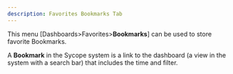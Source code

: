 ```yaml
---
description: Favorites Bookmarks Tab
---
```


This menu [Dashboards>Favorites>**Bookmarks**] can be used to store favorite Bookmarks.



A **Bookmark** in the Sycope system is a link to the dashboard (a view in the system with a search bar) that includes the time and filter.























